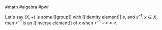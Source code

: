 #math #algebra #pwr 

Let's say $(X, +)$ is some [[group]] with [[identity element]] $e$, and $x^{-1}, x \in X$, then $x^{-1}$ is an [[inverse element]] of $x$ when $x^{-1} + x = e$.